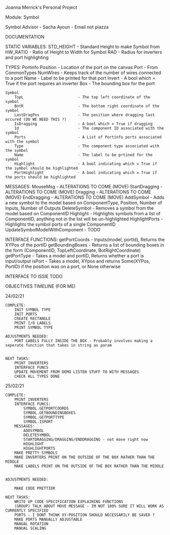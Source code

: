 Joanna Merrick's Personal Project

Module: Symbol

Symbol Advisor  - Sacha Ayoun - Email not piazza

DOCUMENTATION

STATIC VARIABLES:
    STD_HEIGHT - Standard Height to make Symbol from
    HW_RATIO - Ratio of Height to Width for Symbol
    RAD - Radius for inverters and port highlighting

TYPES:
    Portinfo
        Position                    - Location of the port on the canvas
        Port                        - From CommonTypes
        NumWires                    - Keeps track of the number of wires connected to a port 
        Name                        - Label to be printed for that port
        Invert                      - A bool which = True if the port requires an inverter
        Box                         - The bounding box for the port 

    Symbol
        TopL                        - The top left coordinate of the symbol
        BotR                        - The bottom right coordinate of the symbol
        LastDragPos                 - The position where dragging last occured (DO WE NEED THIS ?)
        IsDragging                  - A bool which = True if dragging 
        Id                          - The component ID associated with the symbol
        Ports                       - A List of Portinfo ports associated with the symbol
        Type                        - The component type associated with the symbol
        Name                        - The label to be prtined for the symbol
        Highlight                   - A bool indicating which = True if the symbol should be highlighted
        PortHighlight               - A bool indicating which = True if the ports should be highlighted


MESSAGES:
    MouseMsg                        - ALTERATIONS TO COME (MOVE)
    StartDragging                   - ALTERATIONS TO COME (MOVE)
    Dragging                        - ALTERATIONS TO COME (MOVE)
    EndDragging                     - ALTERATIONS TO COME (MOVE)
    AddSymbol                       - Adds a new symbol to the model based on ComponentType, Position, Number of Inputs, Number of Outputs
    DeleteSymbol                    - Removes a symbol from the model based on ComponentID
    Highlight                       - Highlights symbols from a list of ComponentID, anything not in the list will be un-highlighted
    HighlightPorts                  - Highlights the symbol ports of a single ComponentID 
    UpdateSymbolModelWithComponent  - TODO


INTERFACE FUNCTIONS:
    getPortCoords                   - Inputs(model, portId), Returns the XYPos of the portID
    getBoundingBoxes                - Returns a list of bounding boxes in the form (ComponentID, TopLeftCoordinate, BotRightCoordinate)
    getPortType                     - Takes a model and portID, Returns whether a port is input/output
    isPort                          - Takes a model, XYpos and returns Some(XYPos, PortID) if the position was on a port, or None otherwise

INTERFACE TO ISSIE
    TODO



OBJECTIVES TIMELINE (FOR ME)

24/02/21
   
    COMPLETE: 
        INIT SYMBOL TYPE
        INIT PORTS
        CREATE RECTANGLE
        PRINT I/O LABELS
        PRINT SYMBOL TYPE

    ADJUSTMENTS NEEDED: 
        PORT LABELS FULLY INSIDE THE BOX - Probably involves making a seperate function that takes in string as param
        

    NEXT TASKS:
        PRINT INVERTERS
        INTERFACE FUNCS
        UPDATE MOVEMENT FROM DEMO LISTEN STUFF TO WITH MESSAGES
        CHECK ALL TYPES DONE

25/02/21

    COMPLETE:
        PRINT INVERTERS
        INTERFACE FUNCS:
            SYMBOL.GETPORTCOORDS
            SYMBOL.GETBOUNDINGBOXES
            SYMBOL.GETPORTTYPE
            SYMBOL.ISPORT
        MESSAGES:
            ADDSYMBOL
            DELETESYMBOL
            STARTDRAGGING/DRAGGING/ENDDRAGGING - not move right now
            HIGHLIGHT
            HIGHLIGHTPORTS
        MAKE PRETTY SYMBOLS
        MAKE INVERTERS PRINT ON THE OUTSIDE OF THE BOX RATHER THAN THE MIDDLE
        MAKE LABELS PRINT ON THE OUTSIDE OF THE BOX RATHER THAN THE MIDDLE


    ADJUSTMENTS NEEDED:
        
        MAKE CODE PRETTIER
    
    NEXT TASKS:
        WRITE UP CODE SPECIFICATION EXPLAINING FUNCTIONS
        (GROUP) TALK ABOUT MOVE MESSAGE - IM NOT 100% SURE IT WILL WORK AS CURRENTLY SPECIFIED
        PORTS - I DONT THINK XY-POSITION SHOULD NECESSARILY BE SAVED ? 
        MAKE PORTS MANUALLY ADJUSTABLE
        MANUAL ROTATION
        MANUAL SCALING